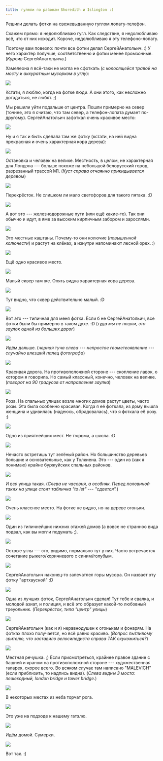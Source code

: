 ```yaml
---
title: гуляли по районам Shoredith и Islington :)
---
```


Решили делать фотки на свежевыданную гуглом лопату-телефон.

Скажем прямо: я недолюбливаю гугл.
Как следствие, я недолюбливаю всё, что от них исходит.
Короче, недолюбливаю я эту телефоно-лопату.

Поэтому вам повезло: почти все фотки делал СергейАнатольич. :)
У него характер получше, соответственно и фотки менее промзонные.
(_Курсив_ СергейАнатольича.)

Хамелеона я всё-таки не могла не сфоткать (_с колосящейся травой на мосту и аккуратным мусорком в углу_):

![](/images/2014-09-28/IMG_20140927_150124.jpg)

Кстати, я люблю, когда на фотке люди.
А они этого, как несложно догадаться, не любят. ;)

Мы решили уйти подальше от центра.
Пошли примерно на север (точнее, это я считаю, что там север,
а телефон-лопата думает по-другому).
СергейАнатольич зафоткал очень красивое место:

![](/images/2014-09-28/IMG_20140927_153057.jpg)

Ну и я так и быть сделала там же фотку
(кстати, на ней видна прекрасная и очень характерная кора дерева):

![](/images/2014-09-28/IMG_20140927_153130.jpg)

Остановка и человек на велике.
Местность, в целом, не характерная для Лондона ---
больше похоже на небольшой белорусский город, разрезанный трассой M1.
(_Куст справа отчаянно прикидывается деревом_)

![](/images/2014-09-28/IMG_20140927_153444.jpg)

Перекрёсток.
Не слишком ли мало светофоров для такого пятака. :D

![](/images/2014-09-28/IMG_20140927_154634.jpg)

А вот это --- железнодорожные пути (или ещё какие-то).
Так они обычно и идут, в яме за высоким кирпичным забором и зарослями.

![](/images/2014-09-28/IMG_20140927_155045.jpg)

Это местные каштаны.
Почему-то они колючие (_повышенной колючести_) и растут на клёнах,
а изнутри напоминают лесной орех. :)

![](/images/2014-09-28/IMG_20140927_155827.jpg)

Ещё одно красивое место.

![](/images/2014-09-28/IMG_20140927_160112.jpg)

Малый сквер там же. Опять видна характерная кора дерева.

![](/images/2014-09-28/IMG_20140927_160209.jpg)

Тут видно, что сквер действительно малый. :D

![](/images/2014-09-28/IMG_20140927_160214.jpg)

Вот это --- типичная для меня фотка.
Если б не СергейАнатольич, все фотки были бы примерно в таком духе. :D
(_туда мы не пошли, это заулок одной из больших дорог_)

![](/images/2014-09-28/IMG_20140927_160326.jpg)

Идём дальше. (_черная туча слева --- непростое геометеоявление --- случайно влезший палец фотографа_)

![](/images/2014-09-28/IMG_20140927_160707.jpg)

Красивая дорога.
На противоположной стороне --- скопление лавок, о котором я говорила.
Но самый классный, конечно, человек на велике. (_поворот на 90 градусов от направления заулка_)

![](/images/2014-09-28/IMG_20140927_160835.jpg)

Роза.
На спальных улицах возле многих домов растут цветы, часто розы.
Эта была особенно красивая.
Когда я её фоткала, из дому вышла женщина и удивилась (надеюсь, обрадовалась),
что я фоткала её розу. :)

![](/images/2014-09-28/IMG_20140927_161213.jpg)

Одно из приятнейших мест.
Не тюрьма, а школа. :D

![](/images/2014-09-28/IMG_20140927_161419.jpg)

Нечасто встретишь тут зелёный район.
Но большинство деревьев большие и основательные, как у Толкиена.
Это --- один из (как я понимаю) крайне буржуйских спальных районов.

![](/images/2014-09-28/IMG_20140927_163447.jpg)

И вся улица такая.
(_Слева не часовня, а особняк. Перед половиной таких на улице стоит табличка "to let" --- "сдается"._)

![](/images/2014-09-28/IMG_20140927_163754.jpg)

Очень классное место.
На фотке не видно, но на дереве огоньки.

![](/images/2014-09-28/IMG_20140927_171402.jpg)

Один из типичнейших нижних этажей домов
(а вовсе не странноо вида подвал, как вы могли подумать ;).

![](/images/2014-09-28/IMG_20140927_172509.jpg)

Острые углы --- это, видимо, нормально тут у них.
Часто встречается сочетание рыжего/коричневого с синим/голубым.

![](/images/2014-09-28/IMG_20140927_172853.jpg)

СергейАнатольич наконец-то запечатлел горы мусора.
Он назвает эту фотку "артхаусной" :D

![](/images/2014-09-28/IMG_20140927_173815.jpg)

Одна из лучших фоток, СергейАнатольич сделал!
Тут тебе и свалка, и молодой азиат, и полиция, и всё это образует
какой-то любовный треуольник.
(_Перекрёсток, типа "центр" улицы_)

![](/images/2014-09-28/IMG_20140927_173932.jpg)

СергейАнатольич (как и я) неравнодушен к огонькам и фонарям.
На фотках плохо получается, но всё равно красиво.
(_Вопрос пытливому зрителю, что заставило велосипедиста справа ТАК скукожиться?_)

![](/images/2014-09-28/IMG_20140927_175326.jpg)

Местная речушка. ;)
Если присмотреться, крайнее правое здание с башней и краном на противоположной стороне ---
художественная галарея, скорее всего.
Во всяком случае там написано "MALEVICH" (если приблизить, то надпись видна).
(_Слева видны 3 моста: пешеходный, london bridge  и tower bridge._)

![](/images/2014-09-28/IMG_20140927_180943.jpg)

В некоторых местах из неба торчат рога.

![](/images/2014-09-28/IMG_20140927_182027.jpg)

Это уже на подходе к нашему гатэлю.

![](/images/2014-09-28/IMG_20140927_183710.jpg)

Идём домой. Сумерки.

![](/images/2014-09-28/IMG_20140927_183748.jpg)

Вот так. :)
